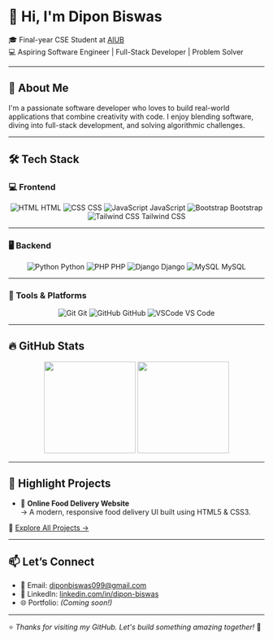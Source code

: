 # 👋 Hi, I'm Dipon Biswas

🎓 Final-year CSE Student at [AIUB](https://www.aiub.edu/)  
💻 Aspiring Software Engineer | Full-Stack Developer | Problem Solver  

---

## 🚀 About Me

I'm a passionate software developer who loves to build real-world applications that combine creativity with code. I enjoy blending software, diving into full-stack development, and solving algorithmic challenges.

---

## 🛠️ Tech Stack

### 💻 Frontend

<div align="center">
  <img src="https://skillicons.dev/icons?i=html" alt="HTML" />&nbsp;HTML  
  <img src="https://skillicons.dev/icons?i=css" alt="CSS" />&nbsp;CSS  
  <img src="https://skillicons.dev/icons?i=js" alt="JavaScript" />&nbsp;JavaScript  
  <img src="https://skillicons.dev/icons?i=bootstrap" alt="Bootstrap" />&nbsp;Bootstrap  
  <img src="https://skillicons.dev/icons?i=tailwind" alt="Tailwind CSS" />&nbsp;Tailwind CSS  
</div>

---

### 🖥️ Backend

<div align="center">
  <img src="https://skillicons.dev/icons?i=python" alt="Python" />&nbsp;Python  
  <img src="https://skillicons.dev/icons?i=php" alt="PHP" />&nbsp;PHP  
  <img src="https://skillicons.dev/icons?i=django" alt="Django" />&nbsp;Django  
  <img src="https://skillicons.dev/icons?i=mysql" alt="MySQL" />&nbsp;MySQL  
</div>

---

### 🧰 Tools & Platforms

<div align="center">
  <img src="https://skillicons.dev/icons?i=git" alt="Git" />&nbsp;Git  
  <img src="https://skillicons.dev/icons?i=github" alt="GitHub" />&nbsp;GitHub  
  <img src="https://skillicons.dev/icons?i=vscode" alt="VSCode" />&nbsp;VS Code  
</div>

---

## 🔥 GitHub Stats

<div align="center">
  <img height="180em" src="https://github-readme-stats.vercel.app/api?username=dipon-biswas-099&show_icons=true&theme=tokyonight&hide_border=true&count_private=true" />
  <img height="180em" src="https://github-readme-stats.vercel.app/api/top-langs/?username=dipon-biswas-099&layout=compact&theme=tokyonight&hide_border=true" />
</div>

---

## 💼 Highlight Projects

- 🍔 **Online Food Delivery Website**  
  → A modern, responsive food delivery UI built using HTML5 & CSS3.

🔗 [Explore All Projects →](https://github.com/dipon-biswas-099?tab=repositories)

---

## 📫 Let’s Connect

- 📧 Email: diponbiswas099@gmail.com  
- 💼 LinkedIn: [linkedin.com/in/dipon-biswas](https://www.linkedin.com/in/dipon-biswas)  
- 🌐 Portfolio: *(Coming soon!)*

---

⭐ *Thanks for visiting my GitHub. Let's build something amazing together!* 🚀
